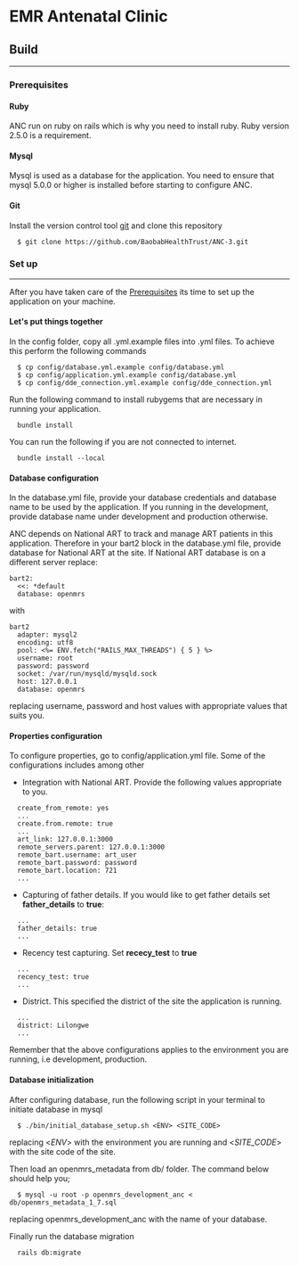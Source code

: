 # EMR Antenatal Clinic 

## Build
___

### Prerequisites

#### Ruby
ANC run on ruby on rails which is why you need to install ruby. 
Ruby version 2.5.0 is a requirement.

#### Mysql
Mysql is used as a database for the application. 
You need to ensure that mysql 5.0.0 or higher is installed
before starting to configure ANC.

#### Git
Install the version control tool [git](https//git-scm.com) and clone this repository
```
  $ git clone https://github.com/BaobabHealthTrust/ANC-3.git
```

### Set up
___
After you have taken care of the [Prerequisites](https://github.com/BaobabHealthTrust/ANC-3#prerequisites)
its time to set up the application on your machine.

#### Let's put things together
In the config folder, copy all .yml.example files into .yml files. 
To achieve this perform the following commands
```
  $ cp config/database.yml.example config/database.yml
  $ cp config/application.yml.example config/database.yml
  $ cp config/dde_connection.yml.example config/dde_connection.yml
```

Run the following command to install rubygems that are necessary in running your application.
```
  bundle install
```
You can run the following if you are not connected to internet.
```
  bundle install --local
```

#### Database configuration

In the database.yml file, provide your database credentials and database name to be used by the application.
If you running in the development, provide database name under development and production otherwise.

ANC depends on National ART to track and manage ART patients in this application. Therefore in your bart2 block 
in the database.yml file, provide database for National ART at the site. If National ART database is on a different server
replace:
```
bart2:
  <<: *default
  database: openmrs
```
with
```
bart2
  adapter: mysql2
  encoding: utf8
  pool: <%= ENV.fetch("RAILS_MAX_THREADS") { 5 } %>
  username: root
  password: password
  socket: /var/run/mysqld/mysqld.sock
  host: 127.0.0.1
  database: openmrs
```
replacing username, password and host values with appropriate values that suits you.

#### Properties configuration

To configure properties, go to config/application.yml file. Some of the configurations includes among other
* Integration with National ART. Provide the following values appropriate to you.
```
  create_from_remote: yes
  ...
  create.from.remote: true
  ...
  art_link: 127.0.0.1:3000
  remote_servers.parent: 127.0.0.1:3000
  remote_bart.username: art_user
  remote_bart.password: password
  remote_bart.location: 721
  ...
```
* Capturing of father details. If you would like to get father details set **father_details** to **true**:
```
  ...
  father_details: true
  ...
```
* Recency test capturing. Set **rececy_test** to **true**
```
  ...
  recency_test: true
  ...
```
* District. This specified the district of the site the application is running.
```
  ...
  district: Lilongwe
  ...
```

Remember that the above configurations applies to the environment you are running, i.e development, production.

#### Database initialization

After configuring database, run the following script in your terminal to initiate database in mysql
```
  $ ./bin/initial_database_setup.sh <ENV> <SITE_CODE>
```
replacing <_ENV_> with the environment you are running and <_SITE_CODE_> with the site code of the site.

Then load an openmrs_metadata from db/ folder. The command below should help you;
```
  $ mysql -u root -p openmrs_development_anc < db/openmrs_metadata_1_7.sql
```
replacing openmrs_development_anc with the name of your database.

Finally run the database migration 
```
  rails db:migrate
```


